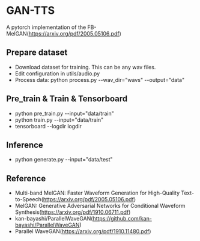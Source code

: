 # GAN-TTS
A pytorch implementation of the FB-MelGAN(https://arxiv.org/pdf/2005.05106.pdf)

## Prepare dataset
* Download dataset for training. This can be any wav files.
* Edit configuration in utils/audio.py
* Process data: python process.py --wav_dir="wavs" --output="data"

## Pre_train & Train & Tensorboard
* python pre_train.py --input="data/train"
* python train.py --input="data/train"
* tensorboard --logdir logdir

## Inference
* python generate.py --input="data/test"

## Reference
* Multi-band MelGAN: Faster Waveform Generation for High-Quality Text-to-Speech(https://arxiv.org/pdf/2005.05106.pdf)
* MelGAN: Generative Adversarial Networks for Conditional Waveform Synthesis(https://arxiv.org/pdf/1910.06711.pdf)
* kan-bayashi/ParallelWaveGAN(https://github.com/kan-bayashi/ParallelWaveGAN)
* Parallel WaveGAN(https://arxiv.org/pdf/1910.11480.pdf)
